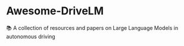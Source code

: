 # Awesome-DriveLM
📚 A collection of resources and papers on Large Language Models in autonomous driving
